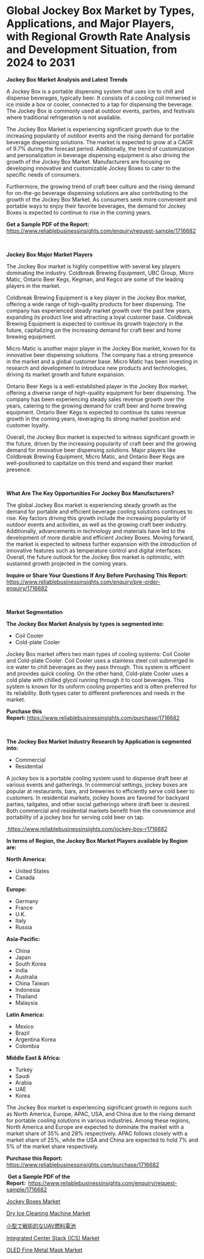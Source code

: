 <p><h1>Global Jockey Box Market by Types, Applications, and Major Players, with Regional Growth Rate Analysis and Development Situation, from 2024 to 2031</h1></p><p><strong>Jockey Box Market Analysis and Latest Trends</strong></p>
<p><p>A Jockey Box is a portable dispensing system that uses ice to chill and dispense beverages, typically beer. It consists of a cooling coil immersed in ice inside a box or cooler, connected to a tap for dispensing the beverage. The Jockey Box is commonly used at outdoor events, parties, and festivals where traditional refrigeration is not available.</p><p>The Jockey Box Market is experiencing significant growth due to the increasing popularity of outdoor events and the rising demand for portable beverage dispensing solutions. The market is expected to grow at a CAGR of 9.7% during the forecast period. Additionally, the trend of customization and personalization in beverage dispensing equipment is also driving the growth of the Jockey Box Market. Manufacturers are focusing on developing innovative and customizable Jockey Boxes to cater to the specific needs of consumers.</p><p>Furthermore, the growing trend of craft beer culture and the rising demand for on-the-go beverage dispensing solutions are also contributing to the growth of the Jockey Box Market. As consumers seek more convenient and portable ways to enjoy their favorite beverages, the demand for Jockey Boxes is expected to continue to rise in the coming years.</p></p>
<p><strong>Get a Sample PDF of the Report:&nbsp;</strong> <a href="https://www.reliablebusinessinsights.com/enquiry/request-sample/1716682">https://www.reliablebusinessinsights.com/enquiry/request-sample/1716682</a></p>
<p>&nbsp;</p>
<p><strong>Jockey Box Major Market Players</strong></p>
<p><p>The Jockey Box market is highly competitive with several key players dominating the industry. Coldbreak Brewing Equipment, UBC Group, Micro Matic, Ontario Beer Kegs, Kegman, and Kegco are some of the leading players in the market.</p><p>Coldbreak Brewing Equipment is a key player in the Jockey Box market, offering a wide range of high-quality products for beer dispensing. The company has experienced steady market growth over the past few years, expanding its product line and attracting a loyal customer base. Coldbreak Brewing Equipment is expected to continue its growth trajectory in the future, capitalizing on the increasing demand for craft beer and home brewing equipment.</p><p>Micro Matic is another major player in the Jockey Box market, known for its innovative beer dispensing solutions. The company has a strong presence in the market and a global customer base. Micro Matic has been investing in research and development to introduce new products and technologies, driving its market growth and future expansion.</p><p>Ontario Beer Kegs is a well-established player in the Jockey Box market, offering a diverse range of high-quality equipment for beer dispensing. The company has been experiencing steady sales revenue growth over the years, catering to the growing demand for craft beer and home brewing equipment. Ontario Beer Kegs is expected to continue its sales revenue growth in the coming years, leveraging its strong market position and customer loyalty.</p><p>Overall, the Jockey Box market is expected to witness significant growth in the future, driven by the increasing popularity of craft beer and the growing demand for innovative beer dispensing solutions. Major players like Coldbreak Brewing Equipment, Micro Matic, and Ontario Beer Kegs are well-positioned to capitalize on this trend and expand their market presence.</p></p>
<p>&nbsp;</p>
<p><strong>What Are The Key Opportunities For Jockey Box Manufacturers?</strong></p>
<p><p>The global Jockey Box market is experiencing steady growth as the demand for portable and efficient beverage cooling solutions continues to rise. Key factors driving this growth include the increasing popularity of outdoor events and activities, as well as the growing craft beer industry. Additionally, advancements in technology and materials have led to the development of more durable and efficient Jockey Boxes. Moving forward, the market is expected to witness further expansion with the introduction of innovative features such as temperature control and digital interfaces. Overall, the future outlook for the Jockey Box market is optimistic, with sustained growth projected in the coming years.</p></p>
<p><strong>Inquire or Share Your Questions If Any Before Purchasing This Report:</strong> <a href="https://www.reliablebusinessinsights.com/enquiry/pre-order-enquiry/1716682">https://www.reliablebusinessinsights.com/enquiry/pre-order-enquiry/1716682</a></p>
<p>&nbsp;</p>
<p><strong>Market Segmentation</strong></p>
<p><strong>The Jockey Box Market Analysis by types is segmented into:</strong></p>
<p><ul><li>Coil Cooler</li><li>Cold-plate Cooler</li></ul></p>
<p><p>Jockey Box market offers two main types of cooling systems: Coil Cooler and Cold-plate Cooler. Coil Cooler uses a stainless steel coil submerged in ice water to chill beverages as they pass through. This system is efficient and provides quick cooling. On the other hand, Cold-plate Cooler uses a cold plate with chilled glycol running through it to cool beverages. This system is known for its uniform cooling properties and is often preferred for its reliability. Both types cater to different preferences and needs in the market.</p></p>
<p><strong>Purchase this Report:&nbsp;</strong><a href="https://www.reliablebusinessinsights.com/purchase/1716682">https://www.reliablebusinessinsights.com/purchase/1716682</a></p>
<p>&nbsp;</p>
<p><strong>The Jockey Box Market Industry Research by Application is segmented into:</strong></p>
<p><ul><li>Commercial</li><li>Residential</li></ul></p>
<p><p>A jockey box is a portable cooling system used to dispense draft beer at various events and gatherings. In commercial settings, jockey boxes are popular at restaurants, bars, and breweries to efficiently serve cold beer to customers. In residential markets, jockey boxes are favored for backyard parties, tailgates, and other social gatherings where draft beer is desired. Both commercial and residential markets benefit from the convenience and portability of a jockey box for serving cold beer on tap.</p></p>
<p><a href="https://www.reliablebusinessinsights.com/jockey-box-r1716682">&nbsp;https://www.reliablebusinessinsights.com/jockey-box-r1716682</a></p>
<p><strong>In terms of Region, the Jockey Box Market Players available by Region are:</strong></p>
<p>
    <p> <strong> North America: </strong>
        <ul>
            <li>United States</li>
            <li>Canada</li>
        </ul>
        </p> 
    <p> <strong> Europe: </strong>
        <ul>
            <li>Germany</li>
            <li>France</li>
            <li>U.K.</li>
            <li>Italy</li>
            <li>Russia</li>
        </ul>
        </p> 
    <p> <strong> Asia-Pacific: </strong>
        <ul>
            <li>China</li>
            <li>Japan</li>
            <li>South Korea</li>
            <li>India</li>
            <li>Australia</li>
            <li>China Taiwan</li>
            <li>Indonesia</li>
            <li>Thailand</li>
            <li>Malaysia</li>
        </ul>
        </p> 
    <p> <strong> Latin America: </strong>
        <ul>
            <li>Mexico</li>
            <li>Brazil</li>
            <li>Argentina Korea</li>
            <li>Colombia</li>
        </ul>
        </p> 
    <p> <strong> Middle East & Africa: </strong>
        <ul>
            <li>Turkey</li>
            <li>Saudi</li>
            <li>Arabia</li>
            <li>UAE</li>
            <li>Korea</li>
        </ul>
    </p>
    </p>
<p><p>The Jockey Box market is experiencing significant growth in regions such as North America, Europe, APAC, USA, and China due to the rising demand for portable cooling solutions in various industries. Among these regions, North America and Europe are expected to dominate the market with a market share of 35% and 28% respectively. APAC follows closely with a market share of 25%, while the USA and China are expected to hold 7% and 5% of the market share respectively.</p></p>
<p><strong>Purchase this Report: </strong><a href="https://www.reliablebusinessinsights.com/purchase/1716682">https://www.reliablebusinessinsights.com/purchase/1716682</a></p>
<p>&nbsp;<strong>Get a Sample PDF of the Report:&nbsp;&nbsp;</strong><a href="https://www.reliablebusinessinsights.com/enquiry/request-sample/1716682">https://www.reliablebusinessinsights.com/enquiry/request-sample/1716682</a></p>
<p><strong></strong></p>
<p><p><a href="https://github.com/Valeridd446677/Market-Research-Report-List-1/blob/main/jockey-boxes-market.md">Jockey Boxes Market</a></p><p><a href="https://github.com/IzaiahBartell/Market-Research-Report-List-1/blob/main/dry-ice-cleaning-machine-market.md">Dry Ice Cleaning Machine Market</a></p><p><a href="https://github.com/VinceMarvin1/Market-Research-Report-List-1/blob/main/1619586107375.md">小型で戦術的なUAV燃料電池</a></p><p><a href="https://issuu.com/reportprime-2/docs/integrated-center-stack-ics-market-size-2030.pptx">Integrated Center Stack (ICS) Market</a></p><p><a href="https://issuu.com/reportprime-2/docs/oled-fine-metal-mask-market-size-2030.pptx">OLED Fine Metal Mask Market</a></p></p>